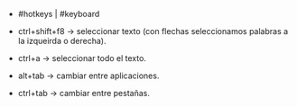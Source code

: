 - #hotkeys | #keyboard

- ctrl+shift+f8 -> seleccionar texto (con flechas seleccionamos palabras a la izqueirda o derecha).
- ctrl+a -> seleccionar todo el texto.
- alt+tab -> cambiar entre aplicaciones.
- ctrl+tab -> cambiar entre pestañas.